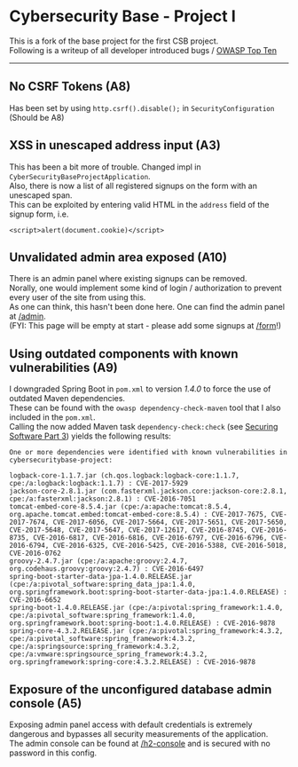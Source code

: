 # Cybersecurity Base - Project I

This is a fork of the base project for the first CSB project.  
Following is a writeup of all developer introduced bugs / [OWASP Top Ten](https://www.owasp.org/index.php/Top_10_2013-Top_10)  
  
---
  
## No CSRF Tokens (A8)
Has been set by using `http.csrf().disable();` in `SecurityConfiguration` (Should  be A8)  


## XSS in unescaped address input (A3)
This has been a bit more of trouble. Changed impl in `CyberSecurityBaseProjectApplication`.  
Also, there is now a list of all registered signups on the form with an unescaped span.  
This can be exploited by entering valid HTML in the `address` field of the signup form, i.e.  

    <script>alert(document.cookie)</script>


## Unvalidated admin area exposed (A10)
There is an admin panel where existing signups can be removed.  
Norally, one would implement some kind of login / authorization to prevent every user of the site from using this.  
As one can think, this hasn't been done here. One can find the admin panel at [/admin](http://localhost:8080/admin).  
(FYI: This page will be empty at start - please add some signups at [/form](http://localhost:8080/form)!)


## Using outdated components with known vulnerabilities (A9)
I downgraded Spring Boot in `pom.xml` to version *1.4.0* to force the use of outdated Maven dependencies.  
These can be found with the `owasp dependency-check-maven` tool that I also included in the `pom.xml`.  
Calling the now added Maven task `dependency-check:check` (see [Securing Software Part 3](https://cybersecuritybase.github.io/securing/part3.html)) yields the following results:  

```
One or more dependencies were identified with known vulnerabilities in cybersecuritybase-project:

logback-core-1.1.7.jar (ch.qos.logback:logback-core:1.1.7, cpe:/a:logback:logback:1.1.7) : CVE-2017-5929
jackson-core-2.8.1.jar (com.fasterxml.jackson.core:jackson-core:2.8.1, cpe:/a:fasterxml:jackson:2.8.1) : CVE-2016-7051
tomcat-embed-core-8.5.4.jar (cpe:/a:apache:tomcat:8.5.4, org.apache.tomcat.embed:tomcat-embed-core:8.5.4) : CVE-2017-7675, CVE-2017-7674, CVE-2017-6056, CVE-2017-5664, CVE-2017-5651, CVE-2017-5650, CVE-2017-5648, CVE-2017-5647, CVE-2017-12617, CVE-2016-8745, CVE-2016-8735, CVE-2016-6817, CVE-2016-6816, CVE-2016-6797, CVE-2016-6796, CVE-2016-6794, CVE-2016-6325, CVE-2016-5425, CVE-2016-5388, CVE-2016-5018, CVE-2016-0762
groovy-2.4.7.jar (cpe:/a:apache:groovy:2.4.7, org.codehaus.groovy:groovy:2.4.7) : CVE-2016-6497
spring-boot-starter-data-jpa-1.4.0.RELEASE.jar (cpe:/a:pivotal_software:spring_data_jpa:1.4.0, org.springframework.boot:spring-boot-starter-data-jpa:1.4.0.RELEASE) : CVE-2016-6652
spring-boot-1.4.0.RELEASE.jar (cpe:/a:pivotal:spring_framework:1.4.0, cpe:/a:pivotal_software:spring_framework:1.4.0, org.springframework.boot:spring-boot:1.4.0.RELEASE) : CVE-2016-9878
spring-core-4.3.2.RELEASE.jar (cpe:/a:pivotal:spring_framework:4.3.2, cpe:/a:pivotal_software:spring_framework:4.3.2, cpe:/a:springsource:spring_framework:4.3.2, cpe:/a:vmware:springsource_spring_framework:4.3.2, org.springframework:spring-core:4.3.2.RELEASE) : CVE-2016-9878
```

## Exposure of the unconfigured database admin console (A5)
Exposing admin panel access with default credentials is extremely dangerous and bypasses all security measurements of the application.  
The admin console can be found at [/h2-console](http://localhost:8080/h2-console) and is secured with no password in this config.